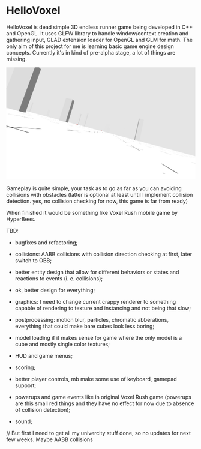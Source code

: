 # HelloVoxel
HelloVoxel is dead simple 3D endless runner game being developed in C++ and OpenGL. It uses GLFW library to handle window/context creation and gathering input, GLAD extension loader for OpenGL and GLM for math. The only aim of this project for me is learning basic game engine design concepts. Currently it's in kind of pre-alpha stage, a lot of things are missing.

![Hello Voxel](hellovoxel.jpg?raw=true "Hello Voxel")

Gameplay is quite simple, your task as to go as far as you can avoiding collisions with obstacles (latter is optional at least until I implement collision detection. yes, no collision checking for now, this game is far from ready)

When finished it would be something like Voxel Rush mobile game by HyperBees.


TBD:

* bugfixes and refactoring;

* collisions: AABB collisions with collision direction checking at first, later switch to OBB;

* better entity design that allow for different behaviors or states and reactions to events (i. e. collisions);

* ok, better design for everything;

* graphics: I need to change current crappy renderer to something capable of rendering to texture and instancing and not being that slow;

* postprocessing: motion blur, particles, chromatic abberations, everything that could make bare cubes look less boring;

* model loading if it makes sense for game where the only model is a cube and mostly single color textures;

* HUD and game menus;

* scoring;

* better player controls, mb make some use of keyboard, gamepad support;

* powerups and game events like in original Voxel Rush game (powerups are this small red things and they have no effect for now due to absence of collision detection);

* sound;

// But first I need to get all my univercity stuff done, so no updates for next few weeks. Maybe AABB collisions
